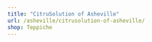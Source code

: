 ```yaml
---
title: "CitruSolution of Asheville"
url: /asheville/citrusolution-of-asheville/
shop: Teppiche
---
```

